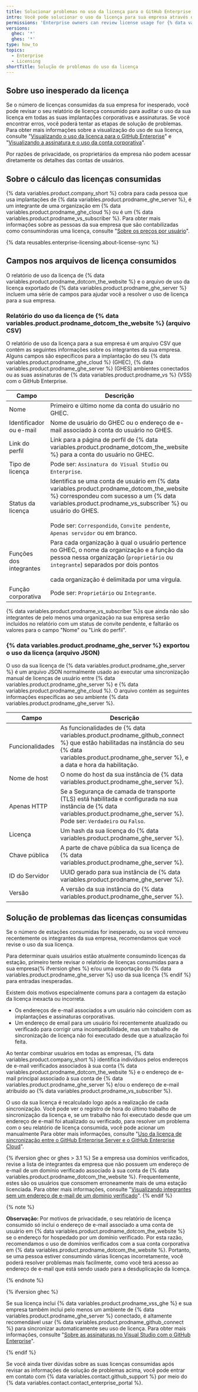 ```yaml
---
title: Solucionar problemas no uso da licença para o GitHub Enterprise
intro: Você pode solucionar o uso da licença para sua empresa através de relatórios de licença auditados.
permissions: 'Enterprise owners can review license usage for {% data variables.product.prodname_enterprise %}.'
versions:
  ghec: '*'
  ghes: '*'
type: how_to
topics:
  - Enterprise
  - Licensing
shortTitle: Solução de problemas do uso da licença
---
```


## Sobre uso inesperado da licença

Se o número de licenças consumidas da sua empresa for inesperado, você pode revisar o seu relatório de licença consumido para auditar o uso da sua licença em todas as suas implantações corporativas e assinaturas. Se você encontrar erros, você poderá tentar as etapas de solução de problemas. Para obter mais informações sobre a visualização do uso de sua licença, consulte "[Visualizando o uso da licença para o GitHub Enterprise](/billing/managing-your-license-for-github-enterprise/viewing-license-usage-for-github-enterprise)" e "[Visualizando a assinatura e o uso da conta corporativa](/billing/managing-billing-for-your-github-account/viewing-the-subscription-and-usage-for-your-enterprise-account)".

Por razões de privacidade, os proprietários da empresa não podem acessar diretamente os detalhes das contas de usuários.

## Sobre o cálculo das licenças consumidas

{% data variables.product.company_short %} cobra para cada pessoa que usa implantações de {% data variables.product.prodname_ghe_server %}, é um integrante de uma organização em {% data variables.product.prodname_ghe_cloud %} ou é um {% data variables.product.prodname_vs_subscriber %}. Para obter mais informações sobre as pessoas da sua empresa que são contabilizadas como consumindoras uma licença, consulte "[Sobre os preços por usuário](/billing/managing-billing-for-your-github-account/about-per-user-pricing)".

{% data reusables.enterprise-licensing.about-license-sync %}

## Campos nos arquivos de licença consumidos

O relatório de uso da licença de {% data variables.product.prodname_dotcom_the_website %} e o arquivo de uso da licença exportado de {% data variables.product.prodname_ghe_server %} incluem uma série de campos para ajudar você a resolver o uso de licença para a sua empresa.
### Relatório do uso da licença de {% data variables.product.prodname_dotcom_the_website %} (arquivo CSV)

O relatório de uso da licença para a sua empresa é um arquivo CSV que contém as seguintes informações sobre os integrantes da sua empresa. Alguns campos são específicos para a implantação do seu {% data variables.product.prodname_ghe_cloud %} (GHEC), {% data variables.product.prodname_ghe_server %} (GHES) ambientes conectados ou as suas assinaturas de {% data variables.product.prodname_vs %} (VSS) com o GitHub Enterprise.

| Campo                   | Descrição                                                                                                                                                                                                                                                                                                   |
| ----------------------- | ----------------------------------------------------------------------------------------------------------------------------------------------------------------------------------------------------------------------------------------------------------------------------------------------------------- |
| Nome                    | Primeiro e último nome da conta do usuário no GHEC.                                                                                                                                                                                                                                                         |
| Identificador ou e-mail | Nome de usuário do GHEC ou o endereço de e-mail associado à conta do usuário no GHES.                                                                                                                                                                                                                       |
| Link do perfil          | Link para a página de perfil de {% data variables.product.prodname_dotcom_the_website %} para a conta do usuário no GHEC.                                                                                                                                                                                 |
| Tipo de licença         | Pode ser: `Assinatura do Visual Studio` ou `Enterprise`.                                                                                                                                                                                                                                                    |
| Status da licença       | Identifica se uma conta de usuário em {% data variables.product.prodname_dotcom_the_website %} correspondeu com sucesso a um {% data variables.product.prodname_vs_subscriber %} ou usuário do GHES.<br><br> Pode ser: `Correspondido`, `Convite pendente`, `Apenas servidor` ou em branco. |
| Funções dos integrantes | Para cada organização à qual o usuário pertence no GHEC, o nome da organização e a função da pessoa nessa organização (`proprietário` ou `integrante`) separados por dois pontos<br><br>cada organização é delimitada por uma vírgula.                                                          |
| Função corporativa      | Pode ser: `Proprietário` ou `Integrante`.                                                                                                                                                                                                                                                                   |

{% data variables.product.prodname_vs_subscriber %}s que ainda não são integrantes de pelo menos uma organização na sua empresa serão incluídos no relatório com um status de convite pendente, e faltarão os valores para o campo "Nome" ou "Link do perfil".

### {% data variables.product.prodname_ghe_server %} exportou o uso da licença (arquivo JSON)

O uso da sua licença de {% data variables.product.prodname_ghe_server %} é um arquivo JSON normalmente usado ao executar uma sincronização manual de licenças de usuário entre {% data variables.product.prodname_ghe_server %} e {% data variables.product.prodname_ghe_cloud %}. O arquivo contém as seguintes informações específicas ao seu ambiente {% data variables.product.prodname_ghe_server %}.

| Campo           | Descrição                                                                                                                                                                                                  |
| --------------- | ---------------------------------------------------------------------------------------------------------------------------------------------------------------------------------------------------------- |
| Funcionalidades | As funcionalidades de {% data variables.product.prodname_github_connect %} que estão habilitadas na instância do seu {% data variables.product.prodname_ghe_server %}, e a data e hora da habilitação. |
| Nome de host    | O nome do host da sua instância de {% data variables.product.prodname_ghe_server %}.                                                                                                                     |
| Apenas HTTP     | Se a Segurança de camada de transporte (TLS) está habilitada e configurada na sua instância de {% data variables.product.prodname_ghe_server %}. Pode ser: `Verdadeiro` ou `Falso`.                      |
| Licença         | Um hash da sua licença do {% data variables.product.prodname_ghe_server %}.                                                                                                                              |
| Chave pública   | A parte de chave pública da sua licença de {% data variables.product.prodname_ghe_server %}.                                                                                                             |
| ID do Servidor  | UUID gerado para sua instância de {% data variables.product.prodname_ghe_server %}.                                                                                                                      |
| Versão          | A versão da sua instância do {% data variables.product.prodname_ghe_server %}.                                                                                                                           |

## Solução de problemas das licenças consumidas

Se o número de estações consumidas for inesperado, ou se você removeu recentemente os integrantes da sua empresa, recomendamos que você revise o uso da sua licença.

Para determinar quais usuários estão atualmente consumindo licenças da estação, primeiro tente revisar o relatório de licenças consumidas para a sua empresa{% ifversion ghes %} e/ou uma exportação do {% data variables.product.prodname_ghe_server %} uso da sua licença {% endif %} para entradas inesperadas.

Existem dois motivos especialmente comuns para a contagem da estação da licença inexacta ou incorreta.
- Os endereços de e-mail associados a um usuário não coincidem com as implantações e assinaturas corporativas.
- Um endereço de email para um usuário foi recentemente atualizado ou verificado para corrigir uma incompatibilidade, mas um trabalho de sincronização de licença não foi executado desde que a atualização foi feita.

Ao tentar combinar usuários em todas as empresas, {% data variables.product.company_short %} identifica indivíduos pelos endereços de e-mail verificados associados à sua conta {% data variables.product.prodname_dotcom_the_website %} e o endereço de e-mail principal associado à sua conta de {% data variables.product.prodname_ghe_server %} e/ou o endereço de e-mail atribuído ao {% data variables.product.prodname_vs_subscriber %}.

O uso da sua licença é recalculado logo após a realização de cada sincronização. Você pode ver o registro de hora do último trabalho de sincronização da licença e, se um trabalho não foi executado desde que um endereço de e-mail foi atualizado ou verificado, para resolver um problema com o seu relatório de licença consumida, você pode acionar um manualmente Para obter mais informações, consulte "[Uso da licença de sincronização entre o GitHub Enterprise Server e o GitHub Enterprise Cloud](/billing/managing-your-license-for-github-enterprise/syncing-license-usage-between-github-enterprise-server-and-github-enterprise-cloud)".

{% ifversion ghec or ghes > 3.1 %}
Se a empresa usa domínios verificados, revise a lista de integrantes da empresa que não possuem um endereço de e-mail de um domínio verificado associado à sua conta de {% data variables.product.prodname_dotcom_the_website %}. Frequentemente, estes são os usuários que consomem erroneamente mais de uma estação licenciada. Para obter mais informações, consulte "[Visualizando integrantes sem um endereço de e-mail de um domínio verificado](/admin/user-management/managing-users-in-your-enterprise/viewing-people-in-your-enterprise#viewing-members-without-an-email-address-from-a-verified-domain)".
{% endif %}

{% note %}

**Observação:** Por motivos de privacidade, o seu relatório de licença consumido só inclui o endereço de e-mail associado a uma conta de usuário em {% data variables.product.prodname_dotcom_the_website %} se o endereço for hospedado por um domínio verificado. Por esta razão, recomendamos o uso de domínios verificados com a sua conta corporativa em {% data variables.product.prodname_dotcom_the_website %}. Portanto, se uma pessoa estiver consumindo várias licenças incorretamente, você poderá resolver problemas mais facilmente, como você terá acesso ao endereço de e-mail que está sendo usado para a desduplicação da licença.

{% endnote %}

{% ifversion ghec %}

Se sua licença inclui {% data variables.product.prodname_vss_ghe %} e sua empresa também inclui pelo menos um ambiente de {% data variables.product.prodname_ghe_server %} conectado, é altamente recomendável usar {% data variables.product.prodname_github_connect %} para sincronizar automaticamente seu uso de licença. Para obter mais informações, consulte "[Sobre as assinaturas no Visual Studio com o GitHub Enterprise](/enterprise-cloud@latest/billing/managing-licenses-for-visual-studio-subscriptions-with-github-enterprise/about-visual-studio-subscriptions-with-github-enterprise)".

{% endif %}

Se você ainda tiver dúvidas sobre as suas licenças consumidas após revisar as informações de solução de problemas acima, você pode entrar em contato com {% data variables.contact.github_support %} por meio do {% data variables.contact.contact_enterprise_portal %}.
